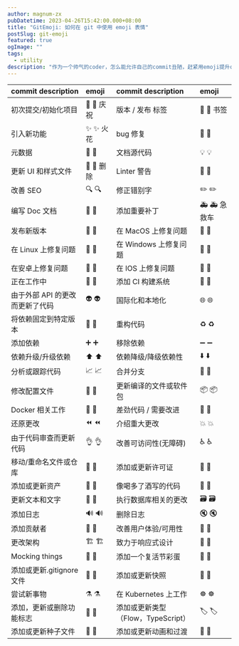 ```yaml
---
author: magnum-zx
pubDatetime: 2023-04-26T15:42:00.000+08:00
title: "GitEmoji: 如何在 git 中使用 emoji 表情"
postSlug: git-emoji
featured: true
ogImage: ""
tags:
  - utility
description: "作为一个帅气的coder，怎么能允许自己的commit丑陋，赶紧用emoji提升commit的帅气度！"
---
```


<!-- <img decoding="async" src="../../assets/emoji.svg" width="50%"> -->

| commit description              | emoji                         | commit description                 | emoji                          |
| :------------------------------ | :---------------------------- | :--------------------------------- | :----------------------------- |
| 初次提交/初始化项目             | 🎉 :tada: 庆祝                | 版本 / 发布 标签                   | 🔖 :bookmark: 书签             |
| 引入新功能                      | ✨ :sparkles: 火花            | bug 修复                           | 🐛 :bug:                       |
| 元数据                          | 📇 :card_index:               | 文档源代码                         | 💡 :bulb:                      |
| 更新 UI 和样式文件              | 💄 :lipstick: 删除            | Linter 警告                        | 🚨 :rotating_light:            |
| 改善 SEO                        | 🔍 :mag:                      | 修正错别字                         | ✏️ :pencil2:                   |
| 编写 Doc 文档                   | 📝 :pencil:                   | 添加重要补丁                       | 🚑 :ambulance: 急救车          |
| 发布新版本                      | 🚀 :rocket:                   | 在 MacOS 上修复问题                | 🍎 :apple:                     |
| 在 Linux 上修复问题             | 🐧 :penguin:                  | 在 Windows 上修复问题              | 🏁 :checkered_flag:            |
| 在安卓上修复问题                | 🤖 :robot:                    | 在 IOS 上修复问题                  | 🍏 :green_apple:               |
| 正在工作中                      | 🚧 :construction:             | 添加 CI 构建系统                   | 👷 :construction_worker:       |
| 由于外部 API 的更改而更新了代码 | 👽 :alien:                    | 国际化和本地化                     | 🌐 :globe_with_meridians:      |
| 将依赖固定到特定版本            | 📌 :pushpin:                  | 重构代码                           | ♻️ :recycle:                   |
| 添加依赖                        | ➕ :heavy_plus_sign:          | 移除依赖                           | ➖ :heavy_minus_sign:          |
| 依赖升级/升级依赖               | ⬆️ :arrow_up:                 | 依赖降级/降级依赖性                | ⬇️ :arrow_down:                |
| 分析或跟踪代码                  | 📈 :chart_with_upwards_trend: | 合并分支                           | 🔀 :twisted_rightwards_arrows: |
| 修改配置文件                    | 🔧 :wrench:                   | 更新编译的文件或软件包             | 📦 :package:                   |
| Docker 相关工作                 | 🐳 :whale:                    | 差劲代码 / 需要改进                | 💩 :hankey:                    |
| 还原更改                        | ⏪ :rewind:                   | 介绍重大更改                       | 💥 :boom:                      |
| 由于代码审查而更新代码          | 👌 :ok_hand:                  | 改善可访问性(无障碍)               | ♿️ :wheelchair:               |
| 移动/重命名文件或仓库           | 🚚 :truck:                    | 添加或更新许可证                   | 📄 :page_facing_up:            |
| 添加或更新资产                  | 🍱 :bento:                    | 像喝多了酒写的代码                 | 🍻 :beers:                     |
| 更新文本和文字                  | 💬 :speech_balloon:           | 执行数据库相关的更改               | 🗃️ :card_file_box:             |
| 添加日志                        | 🔊 :loud_sound:               | 删除日志                           | 🔇 :mute:                      |
| 添加贡献者                      | 👥 :busts_in_silhouette:      | 改善用户体验/可用性                | 🚸 :children_crossing:         |
| 更改架构                        | 🏗️ :building_construction:    | 致力于响应式设计                   | 📱 :iphone:                    |
| Mocking things                  | 🤡 :clown_face:               | 添加一个复活节彩蛋                 | 🥚 :egg:                       |
| 添加或更新.gitignore 文件       | 🙈 :see_no_evil:              | 添加或更新快照                     | 📸 :camera_flash:              |
| 尝试新事物                      | ⚗️ :alembic:                  | 在 Kubernetes 上工作               | ☸️ :wheel_of_dharma:           |
| 添加，更新或删除功能标志        | 🚩 :triangular_flag_on_post:  | 添加或更新类型（Flow，TypeScript） | 🏷️ :label:                     |
| 添加或更新种子文件              | 🌱 :seedling:                 | 添加或更新动画和过渡               | 💫 :dizzy:                     |
